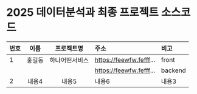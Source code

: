 # 2025 데이터분석과 최종 프로젝트 소스코드

| 번호 | 이름 | 프로젝트명 | 주소 | 비고 |
|:-------|:-------:|:-------:|:-------|:-------|
| 1|홍길동 | 하나어떤서비스 | https://feewfw.fefff... | front |
| | | | https://feewfw.fefff... | backend |
| 2|내용4 | 내용5 | 내용6 | 내용3 |

